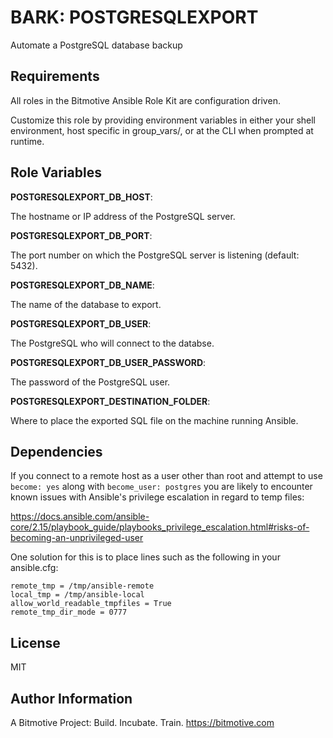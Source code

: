 BARK: POSTGRESQLEXPORT
=========

Automate a PostgreSQL database backup

Requirements
------------

All roles in the Bitmotive Ansible Role Kit are configuration driven.

Customize this role by providing environment variables in either your
shell environment, host specific in group_vars/, or at the CLI when
prompted at runtime. 

Role Variables
--------------

**POSTGRESQLEXPORT_DB_HOST**:

The hostname or IP address of the PostgreSQL server.

**POSTGRESQLEXPORT_DB_PORT**:

The port number on which the PostgreSQL server is listening (default: 5432).

**POSTGRESQLEXPORT_DB_NAME**:

The name of the database to export.

**POSTGRESQLEXPORT_DB_USER**:

The PostgreSQL who will connect to the databse.

**POSTGRESQLEXPORT_DB_USER_PASSWORD**:

The password of the PostgreSQL user.

**POSTGRESQLEXPORT_DESTINATION_FOLDER**:

Where to place the exported SQL file on the machine running Ansible.


Dependencies
------------

If you connect to a remote host as a user other than root and 
attempt to use `become: yes` along with `become_user: postgres` you are
likely to encounter known issues with Ansible's privilege escalation
in regard to temp files:

https://docs.ansible.com/ansible-core/2.15/playbook_guide/playbooks_privilege_escalation.html#risks-of-becoming-an-unprivileged-user

One solution for this is to place lines such as the following in your ansible.cfg: 
```
remote_tmp = /tmp/ansible-remote
local_tmp = /tmp/ansible-local
allow_world_readable_tmpfiles = True
remote_tmp_dir_mode = 0777
```


License
-------

MIT

Author Information
------------------

A Bitmotive Project: Build. Incubate. Train.
https://bitmotive.com 

